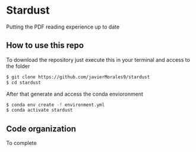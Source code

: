 # Stardust
Putting the PDF reading experience up to date

## How to use this repo
To download the repository just execute this in your terminal and access to the folder

``` bash
$ git clone https://github.com/javierMorales9/stardust
$ cd stardust
```

After that generate and access the conda envioronment

``` bash
$ conda env create -f environment.yml
$ conda activate stardust
```


## Code organization
To complete
